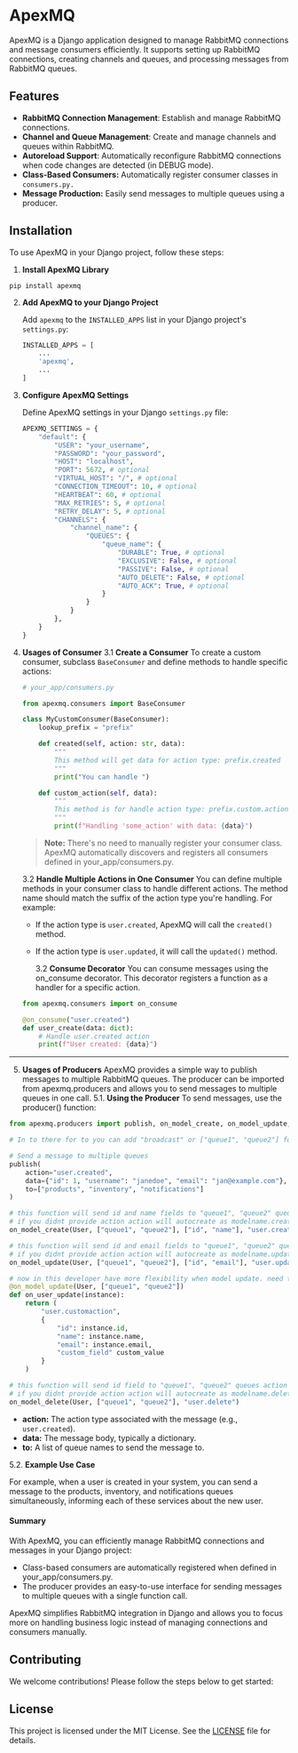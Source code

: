 # ApexMQ

ApexMQ is a Django application designed to manage RabbitMQ connections and message consumers efficiently. It supports setting up RabbitMQ connections, creating channels and queues, and processing messages from RabbitMQ queues.

## Features

-   **RabbitMQ Connection Management**: Establish and manage RabbitMQ connections.
-   **Channel and Queue Management**: Create and manage channels and queues within RabbitMQ.
-   **Autoreload Support**: Automatically reconfigure RabbitMQ connections when code changes are detected (in DEBUG mode).
-   **Class-Based Consumers:** Automatically register consumer classes in `consumers.py.`
-   **Message Production:** Easily send messages to multiple queues using a producer.

## Installation

To use ApexMQ in your Django project, follow these steps:

1. **Install ApexMQ Library**

```
pip install apexmq
```

2. **Add ApexMQ to your Django Project**

    Add `apexmq` to the `INSTALLED_APPS` list in your Django project's `settings.py`:

    ```python
    INSTALLED_APPS = [
        ...
        'apexmq',
        ...
    ]
    ```

3. **Configure ApexMQ Settings**

    Define ApexMQ settings in your Django `settings.py` file:

    ```python
    APEXMQ_SETTINGS = {
        "default": {
            "USER": "your_username",
            "PASSWORD": "your_password",
            "HOST": "localhost",
            "PORT": 5672, # optional
            "VIRTUAL_HOST": "/", # optional
            "CONNECTION_TIMEOUT": 10, # optional
            "HEARTBEAT": 60, # optional
            "MAX_RETRIES": 5, # optional
            "RETRY_DELAY": 5, # optional
            "CHANNELS": {
                "channel_name": {
                    "QUEUES": {
                        "queue_name": {
                            "DURABLE": True, # optional
                            "EXCLUSIVE": False, # optional
                            "PASSIVE": False, # optional
                            "AUTO_DELETE": False, # optional
                            "AUTO_ACK": True, # optional
                        }
                    }
                }
            },
        }
    }
    ```

4. **Usages of Consumer**
   3.1 **Create a Consumer**
   To create a custom consumer, subclass `BaseConsumer` and define methods to handle specific actions:

    ```python
    # your_app/consumers.py

    from apexmq.consumers import BaseConsumer

    class MyCustomConsumer(BaseConsumer):
        lookup_prefix = "prefix"

        def created(self, action: str, data):
            """
            This method will get data for action type: prefix.created
            """
            print("You can handle ")

        def custom_action(self, data):
            """
            This method is for handle action type: prefix.custom.action
            """
            print(f"Handling 'some_action' with data: {data}")

    ```

    > **Note:** There's no need to manually register your consumer class. ApexMQ automatically discovers and registers all consumers defined in your_app/consumers.py.

    3.2 **Handle Multiple Actions in One Consumer**
    You can define multiple methods in your consumer class to handle different actions. The method name should match the suffix of the action type you're handling. For example:

    - If the action type is `user.created`, ApexMQ will call the `created()` method.
    - If the action type is `user.updated`, it will call the `updated()` method.

        3.2 **Consume Decorator**
        You can consume messages using the on_consume decorator. This decorator registers a function as a handler for a specific action.

    ```python
    from apexmq.consumers import on_consume

    @on_consume("user.created")
    def user_create(data: dict):
        # Handle user.created action
        print(f"User created: {data}")
    ```

---

5. **Usages of Producers**
   ApexMQ provides a simple way to publish messages to multiple RabbitMQ queues. The producer can be imported from apexmq.producers and allows you to send messages to multiple queues in one call.
   5.1. **Using the Producer**
   To send messages, use the producer() function:

```python
from apexmq.producers import publish, on_model_create, on_model_update, on_model_delete

# In to there for to you can add "broadcast" or ["queue1", "queue2"] for send data

# Send a message to multiple queues
publish(
    action="user.created",
    data={"id": 1, "username": "janedoe", "email": "jan@example.com"},
    to=["products", "inventory", "notifications"]
)

# this function will send id and name fields to "queue1", "queue2" queues action as "user.create".
# if you didnt provide action action will autocreate as modelname.create
on_model_create(User, ["queue1", "queue2"], ["id", "name"], "user.create")

# this function will send id and email fields to "queue1", "queue2" queues action as "user.update".
# if you didnt provide action action will autocreate as modelname.update
on_model_update(User, ["queue1", "queue2"], ["id", "email"], "user.update")

# now in this developer have more flexibility when model update. need to return tuple (action:str, data:dict)
@on_model_update(User, ["queue1", "queue2"])
def on_user_update(instance):
    return (
        "user.customaction",
        {
            "id": instance.id,
            "name": instance.name,
            "email": instance.email,
            "custom_field" custom_value
        }
    )

# this function will send id field to "queue1", "queue2" queues action as "user.deleted".
# if you didnt provide action action will autocreate as modelname.deleted
on_model_delete(User, ["queue1", "queue2"], "user.delete")

```

-   **action:** The action type associated with the message (e.g., `user.created`).
-   **data:** The message body, typically a dictionary.
-   **to:** A list of queue names to send the message to.

5.2. **Example Use Case**

For example, when a user is created in your system, you can send a message to the products, inventory, and notifications queues simultaneously, informing each of these services about the new user.

#### Summary

With ApexMQ, you can efficiently manage RabbitMQ connections and messages in your Django project:

-   Class-based consumers are automatically registered when defined in your_app/consumers.py.
-   The producer provides an easy-to-use interface for sending messages to multiple queues with a single function call.

ApexMQ simplifies RabbitMQ integration in Django and allows you to focus more on handling business logic instead of managing connections and consumers manually.

## Contributing

We welcome contributions! Please follow the steps below to get started:

## License

This project is licensed under the MIT License. See the [LICENSE](./LICENSE) file for details.
